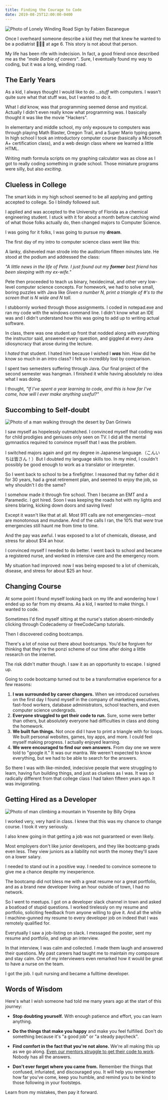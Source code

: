 ```yaml
---
title: Finding the Courage to Code
date: 2019-08-25T12:00:00-0400
---
```


![Photo of Lonely Winding Road Sign by Fabien Bazanegue](./roadsign.jpg)

Once I overheard someone describe a kid they met that knew he wanted to be a podiatrist 👣👨‍⚕️ at age 6. This story is not about that person.

My life has been rife with indecision. In fact, a good friend once described me as the _"male Barbie of careers"_. Sure, I eventually found my way to coding, but it was a long, winding road.

## The Early Years

As a kid, I always thought I would like to do ..._stuff_ with computers. I wasn't quite sure what that stuff was, but I wanted to do it.

What I _did_ know, was that programming seemed dense and mystical. Actually I didn't even really know what programming was. I basically thought it was like the movie "Hackers".

In elementary and middle school, my only exposure to computers was through playing Math Blaster, Oregon Trail, and a Super Mario typing game. In high school I took an introductory computer course (basically a Microsoft A+ certification class), and a web design class where we learned a little HTML.

Writing math formula scripts on my graphing calculator was as close as I got to really coding something in grade school. Those miniature programs were silly, but also _exciting_.

## Clueless in College

The smart kids in my high school seemed to be all applying and getting accepted to college. So I blindly followed suit.

I applied and was accepted to the University of Florida as a chemical engineering student. I stuck with it for about a month before catching wind of what those folks actually do, then changed majors to Computer Science.

I was going for it folks, I was going to pursue my **dream**.

The first day of my intro to computer science class went like this:

A lanky, disheveled man strode into the auditorium fifteen minutes late. He stood at the podium and addressed the class:

_"A little news in the life of Pete. I just found out my_ ***former*** _best friend has been sleeping with my ex-wife."_

Pete then proceeded to teach us binary, hexidecimal, and other very low-level computer science concepts. For homework, we had to solve small, boring puzzles with Java like _Given a number N, print a triangle of #'s to the screen that is N wide and N tall._

I stubbornly worked through those assignments. I coded in notepad.exe and ran my code with the windows command line. I didn't know what an IDE was and I didn't understand how this was going to add up to writing actual software.

In class, there was one student up front that nodded along with everything the instructor said, answered every question, and giggled at every Java idiosyncracy that arose during the lecture.

I _hated_ that student. I hated him because I wished I ***was*** him. How did he know so much in an intro class? I felt so incredibly lost by comparison.

I spent two semesters suffering through Java. Our final project of the second semester was hangman. I finished it while having absolutely no idea what I was doing.

I thought, _"If I've spent a year learning to code, and this is how far I've come, how will I ever make anything useful?"_

## Succombing to Self-doubt

![Photo of a man walking through the desert by Dan Grinwis](./desert.jpg)

I saw myself as hopelessly outmatched. I convinced myself that coding was for child prodigies and geniuses only seen on TV. I did all the mental gymnastics required to convince myself that I was the problem.

I switched majors again and got my degree in Japanese language.（こんいちは皆さん！）But I doubted my language skills too. In my mind, I couldn't possibly be good enough to work as a translator or interpreter.

So I went back to school to be a firefighter. I reasoned that my father did it for 30 years, had a great retirement plan, and seemed to enjoy the job, so why shouldn't I do the same?

I somehow made it through fire school. Then I became an EMT and a Paramedic. I got hired. Soon I was keeping the roads hot with my lights and sirens blaring, kicking down doors and saving lives!

Except it wasn't like that at all. Most 911 calls are not emergencies--most are monotonous and mundane. And of the calls I ran, the 10% that _were_ true emergencies still haunt me from time to time.

And the pay was awful. I was exposed to a lot of chemicals, disease, and stress for about $14 an hour.

I convinced myself I needed to do better. I went back to school and became a registered nurse, and worked in intensive care and the emergency room.

My situation had improved: now I was being exposed to a lot of chemicals, disease, and stress for about $25 an hour.

## Changing Course

At some point I found myself looking back on my life and wondering how I ended up so far from my dreams. As a kid, I wanted to make things. I wanted to code.

Sometimes I'd find myself sitting at the nurse's station absent-mindedly clicking through Codecademy or freeCodeCamp tutorials.

Then I discovered coding bootcamps.

There's a lot of noise out there about bootcamps. You'd be forgiven for thinking that they're the ponzi scheme of our time after doing a little research on the internet.

The risk didn't matter though. I saw it as an opportunity to escape. I signed up.

Going to code bootcamp turned out to be a transformative experience for a few reasons:

1. **I was surrounded by career changers.** When we introduced ourselves on the first day I found myself in the company of marketing executives, fast-food workers, database administrators, school teachers, and even computer science undergrads.
1. **Everyone struggled to get their code to run.** Sure, some were better than others, but absolutely everyone had difficulties in class and doing the homework.
1. **We built fun things.** Not once did I have to print a triangle with for loops. We built personal websites, games, toy apps, and more. I could feel myself making progress. I actually enjoyed learning.
1. **We were encouraged to find our own answers.** From day one we were told to "google it." It was our mantra. We weren't expected to know everything, but we had to be able to search for the answers.

So there I was with like-minded, indecisive people that were struggling to learn, having fun building things, and just as clueless as I was. It was so radically different from that college class I had taken fifteen years ago. It was invigorating.

## Getting Hired as a Developer

![Photo of man climbing a mountain in Yosemite by Billy Onjea](./climbing.jpg)

I worked very, very hard in class. I knew that this was my chance to change course. I took it very seriously.

I also knew going in that getting a job was not guaranteed or even likely.

Most employers don't like junior developers, and they like bootcamp grads even less. They view juniors as a liability not worth the money they'll save on a lower salary.

I needed to stand out in a positive way. I needed to convince someone to give me a chance despite my inexperience.

The bootcamp did not bless me with a great resume nor a great portfolio, and as a brand new developer living an hour outside of town, I had no network.

So I went to meetups. I got on a developer slack channel in town and asked a boatload of stupid questions. I worked tirelessly on my resume and portfolio, soliciting feedback from anyone willing to give it. And all the while I machine-gunned my resume to every developer job on indeed that I was remotely qualified for.

Everytually I saw a job-listing on slack. I messaged the poster, sent my resume and portfolio, and setup an interview.

In that interview, I was calm and collected. I made them laugh and answered their questions. My past careers had taught me to maintain my composure and stay calm. One of my interviewers even remarked how it would be great to have a nurse on the team.

I got the job. I quit nursing and became a fulltime developer.

## Words of Wisdom

Here's what I wish someone had told me many years ago at the start of this journey:

* **Stop doubting yourself.** With enough patience and effort, you can learn anything.

* **Do the things that make you happy** and make you feel fulfilled. Don't do something because it's "a good job" or "a steady paycheck".

* **Find comfort in the fact that you're not alone.** We're all making this up as we go along. [Even our mentors struggle to get their code to work](https://twitter.com/getify/status/972495616600293381). Nobody has all the answers.

* **Don't ever forget where you came from.** Remember the things that confused, infuriated, and discouraged you. It will help you remember how far you've come, keep you humble, and remind you to be kind to those following in your footsteps.

Learn from my mistakes, then pay it forward.